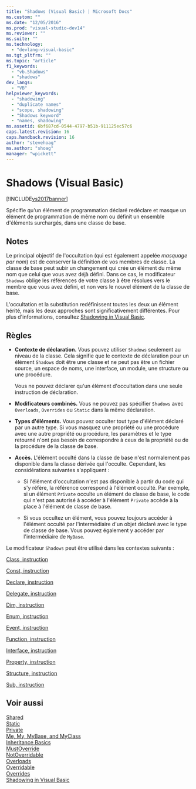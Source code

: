```yaml
---
title: "Shadows (Visual Basic) | Microsoft Docs"
ms.custom: ""
ms.date: "12/05/2016"
ms.prod: "visual-studio-dev14"
ms.reviewer: ""
ms.suite: ""
ms.technology: 
  - "devlang-visual-basic"
ms.tgt_pltfrm: ""
ms.topic: "article"
f1_keywords: 
  - "vb.Shadows"
  - "shadows"
dev_langs: 
  - "VB"
helpviewer_keywords: 
  - "shadowing"
  - "duplicate names"
  - "scope, shadowing"
  - "Shadows keyword"
  - "names, shadowing"
ms.assetid: 6bf687cd-0544-4797-b51b-911125ec57c6
caps.latest.revision: 16
caps.handback.revision: 16
author: "stevehoag"
ms.author: "shoag"
manager: "wpickett"
---
```

# Shadows (Visual Basic)
[!INCLUDE[vs2017banner](../../../csharp/includes/vs2017banner.md)]

Spécifie qu'un élément de programmation déclaré redéclare et masque un élément de programmation de même nom ou définit un ensemble d'éléments surchargés, dans une classe de base.  
  
## Notes  
 Le principal objectif de l'occultation \(qui est également appelée *masquage par nom*\) est de conserver la définition de vos membres de classe.  La classe de base peut subir un changement qui crée un élément du même nom que celui que vous avez déjà défini.  Dans ce cas, le modificateur `Shadows` oblige les références de votre classe à être résolues vers le membre que vous avez défini, et non vers le nouvel élément de la classe de base.  
  
 L'occultation et la substitution redéfinissent toutes les deux un élément hérité, mais les deux approches sont significativement différentes.  Pour plus d'informations, consultez [Shadowing in Visual Basic](../../../visual-basic/programming-guide/language-features/declared-elements/shadowing.md).  
  
## Règles  
  
-   **Contexte de déclaration.** Vous pouvez utiliser `Shadows` seulement au niveau de la classe.  Cela signifie que le contexte de déclaration pour un élément `Shadows` doit être une classe et ne peut pas être un fichier source, un espace de noms, une interface, un module, une structure ou une procédure.  
  
     Vous ne pouvez déclarer qu'un élément d'occultation dans une seule instruction de déclaration.  
  
-   **Modificateurs combinés.** Vous ne pouvez pas spécifier `Shadows` avec `Overloads`, `Overrides` ou `Static` dans la même déclaration.  
  
-   **Types d'éléments.** Vous pouvez occulter tout type d'élément déclaré par un autre type.  Si vous masquez une propriété ou une procédure avec une autre propriété ou procédure, les paramètres et le type retourné n'ont pas besoin de correspondre à ceux de la propriété ou de la procédure de la classe de base.  
  
-   **Accès.** L'élément occulté dans la classe de base n'est normalement pas disponible dans la classe dérivée qui l'occulte.  Cependant, les considérations suivantes s'appliquent :  
  
    -   Si l'élément d'occultation n'est pas disponible à partir du code qui s'y réfère, la référence correspond à l'élément occulté.  Par exemple, si un élément `Private` occulte un élément de classe de base, le code qui n'est pas autorisé à accéder à l'élément `Private` accède à la place à l'élément de classe de base.  
  
    -   Si vous occultez un élément, vous pouvez toujours accéder à l'élément occulté par l'intermédiaire d'un objet déclaré avec le type de classe de base.  Vous pouvez également y accéder par l'intermédiaire de `MyBase`.  
  
 Le modificateur `Shadows` peut être utilisé dans les contextes suivants :  
  
 [Class, instruction](../../../visual-basic/language-reference/statements/class-statement.md)  
  
 [Const, instruction](../../../visual-basic/language-reference/statements/const-statement.md)  
  
 [Declare, instruction](../../../visual-basic/language-reference/statements/declare-statement.md)  
  
 [Delegate, instruction](../../../visual-basic/language-reference/statements/delegate-statement.md)  
  
 [Dim, instruction](../../../visual-basic/language-reference/statements/dim-statement.md)  
  
 [Enum, instruction](../../../visual-basic/language-reference/statements/enum-statement.md)  
  
 [Event, instruction](../../../visual-basic/language-reference/statements/event-statement.md)  
  
 [Function, instruction](../../../visual-basic/language-reference/statements/function-statement.md)  
  
 [Interface, instruction](../../../visual-basic/language-reference/statements/interface-statement.md)  
  
 [Property, instruction](../../../visual-basic/language-reference/statements/property-statement.md)  
  
 [Structure, instruction](../../../visual-basic/language-reference/statements/structure-statement.md)  
  
 [Sub, instruction](../../../visual-basic/language-reference/statements/sub-statement.md)  
  
## Voir aussi  
 [Shared](../../../visual-basic/language-reference/modifiers/shared.md)   
 [Static](../../../visual-basic/language-reference/modifiers/static.md)   
 [Private](../../../visual-basic/language-reference/modifiers/private.md)   
 [Me, My, MyBase, and MyClass](../../../visual-basic/programming-guide/program-structure/me-my-mybase-and-myclass.md)   
 [Inheritance Basics](../../../visual-basic/programming-guide/language-features/objects-and-classes/inheritance-basics.md)   
 [MustOverride](../../../visual-basic/language-reference/modifiers/mustoverride.md)   
 [NotOverridable](../../../visual-basic/language-reference/modifiers/notoverridable.md)   
 [Overloads](../../../visual-basic/language-reference/modifiers/overloads.md)   
 [Overridable](../../../visual-basic/language-reference/modifiers/overridable.md)   
 [Overrides](../../../visual-basic/language-reference/modifiers/overrides.md)   
 [Shadowing in Visual Basic](../../../visual-basic/programming-guide/language-features/declared-elements/shadowing.md)